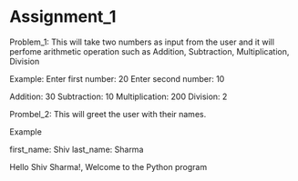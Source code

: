 # Assignment_1
Problem_1: 
This will take two numbers as input from the user and it will perfome arithmetic operation such as Addition, Subtraction, Multiplication, Division 

Example:
Enter first number: 20
Enter second number: 10

Addition: 30
Subtraction: 10
Multiplication: 200
Division: 2


Prombel_2: 
This will greet the user with their names.

Example

first_name: Shiv
last_name: Sharma

Hello Shiv Sharma!, Welcome to the Python program
